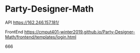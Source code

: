 # Party-Designer-Math

API
https://162.246.157.181/


FrontEnd
https://cmput401-winter2019.github.io/Party-Designer-Math/frontend/templates/login.html

666

